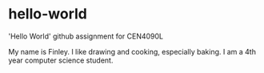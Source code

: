 # hello-world
'Hello World' github assignment for CEN4090L 

My name is Finley. I like drawing and cooking, especially baking. I am a 4th year computer science student. 
